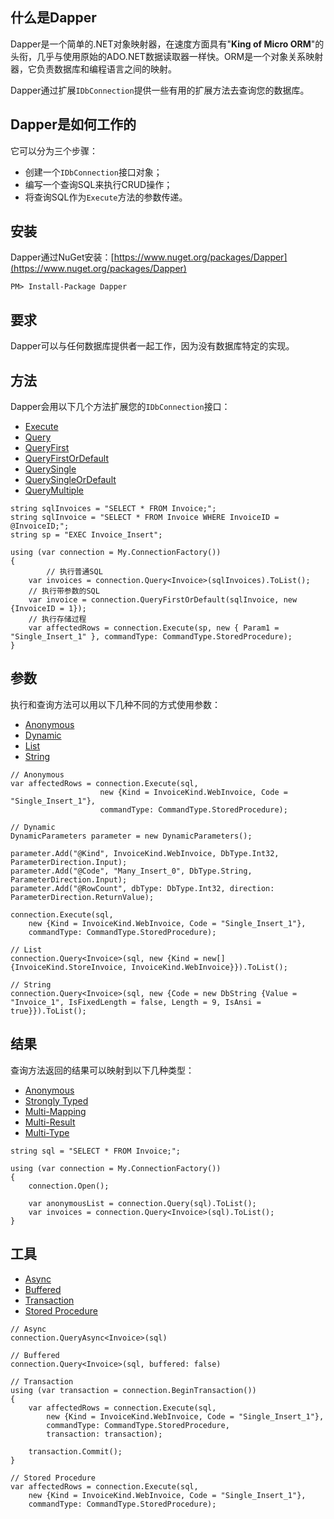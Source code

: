 ## 什么是Dapper

Dapper是一个简单的.NET对象映射器，在速度方面具有"**King of Micro ORM**"的头衔，几乎与使用原始的ADO.NET数据读取器一样快。ORM是一个对象关系映射器，它负责数据库和编程语言之间的映射。

Dapper通过扩展`IDbConnection`提供一些有用的扩展方法去查询您的数据库。

## Dapper是如何工作的

它可以分为三个步骤：
* 创建一个`IDbConnection`接口对象；
* 编写一个查询SQL来执行CRUD操作；
* 将查询SQL作为`Execute`方法的参数传递。

## 安装

Dapper通过NuGet安装：[https://www.nuget.org/packages/Dapper](https://www.nuget.org/packages/Dapper)

```
PM> Install-Package Dapper
```
## 要求

Dapper可以与任何数据库提供者一起工作，因为没有数据库特定的实现。

## 方法

Dapper会用以下几个方法扩展您的`IDbConnection`接口：

* [Execute](#)
* [Query](#)
* [QueryFirst](#)
* [QueryFirstOrDefault](#)
* [QuerySingle](#)
* [QuerySingleOrDefault](#)
* [QueryMultiple](#)

```
string sqlInvoices = "SELECT * FROM Invoice;";
string sqlInvoice = "SELECT * FROM Invoice WHERE InvoiceID = @InvoiceID;";
string sp = "EXEC Invoice_Insert";

using (var connection = My.ConnectionFactory())
{
        // 执行普通SQL
	var invoices = connection.Query<Invoice>(sqlInvoices).ToList();
	// 执行带参数的SQL
	var invoice = connection.QueryFirstOrDefault(sqlInvoice, new {InvoiceID = 1});
	// 执行存储过程 
	var affectedRows = connection.Execute(sp, new { Param1 = "Single_Insert_1" }, commandType: CommandType.StoredProcedure);
}
```

## 参数

执行和查询方法可以用以下几种不同的方式使用参数：

* [Anonymous](#) 
* [Dynamic](#) 
* [List](#) 
* [String](#)

```
// Anonymous
var affectedRows = connection.Execute(sql,
                    new {Kind = InvoiceKind.WebInvoice, Code = "Single_Insert_1"},
                    commandType: CommandType.StoredProcedure);

// Dynamic
DynamicParameters parameter = new DynamicParameters();

parameter.Add("@Kind", InvoiceKind.WebInvoice, DbType.Int32, ParameterDirection.Input);
parameter.Add("@Code", "Many_Insert_0", DbType.String, ParameterDirection.Input);
parameter.Add("@RowCount", dbType: DbType.Int32, direction: ParameterDirection.ReturnValue);

connection.Execute(sql,
	new {Kind = InvoiceKind.WebInvoice, Code = "Single_Insert_1"},
	commandType: CommandType.StoredProcedure);

// List
connection.Query<Invoice>(sql, new {Kind = new[] {InvoiceKind.StoreInvoice, InvoiceKind.WebInvoice}}).ToList();

// String
connection.Query<Invoice>(sql, new {Code = new DbString {Value = "Invoice_1", IsFixedLength = false, Length = 9, IsAnsi = true}}).ToList();
```

## 结果

查询方法返回的结果可以映射到以下几种类型：

* [Anonymous](#)
* [Strongly Typed](#)
* [Multi-Mapping](#)
* [Multi-Result](#)
* [Multi-Type](#)

```
string sql = "SELECT * FROM Invoice;";

using (var connection = My.ConnectionFactory())
{
    connection.Open();

    var anonymousList = connection.Query(sql).ToList();
    var invoices = connection.Query<Invoice>(sql).ToList();
}
```

## 工具

* [Async](#) 
* [Buffered](#) 
* [Transaction](#)
* [Stored Procedure](#) 

```
// Async
connection.QueryAsync<Invoice>(sql)

// Buffered
connection.Query<Invoice>(sql, buffered: false)

// Transaction
using (var transaction = connection.BeginTransaction())
{
	var affectedRows = connection.Execute(sql,
		new {Kind = InvoiceKind.WebInvoice, Code = "Single_Insert_1"},
		commandType: CommandType.StoredProcedure,
		transaction: transaction);

	transaction.Commit();
}

// Stored Procedure
var affectedRows = connection.Execute(sql,
	new {Kind = InvoiceKind.WebInvoice, Code = "Single_Insert_1"},
	commandType: CommandType.StoredProcedure);
```